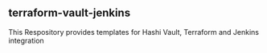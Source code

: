 ## terraform-vault-jenkins

This Respository provides templates for Hashi Vault, Terraform and Jenkins integration
